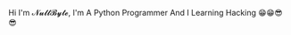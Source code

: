 

<!---
bardiaghassemi/bardiaghassemi is a ✨ special ✨ repository because its `README.md` (this file) appears on your GitHub profile.
You can click the Preview link to take a look at your changes.
--->

Hi I'm 𝓝𝓾𝓵𝓵𝓑𝔂𝓽𝓮, I'm A Python Programmer And I Learning Hacking 😁😁😎😎
